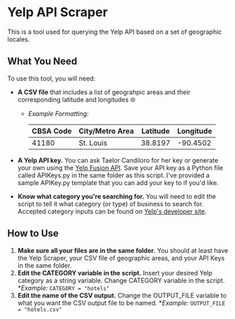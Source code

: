 # Yelp API Scraper
This is a tool used for querying the Yelp API based on a set of geographic locales.

## What You Need
To use this tool, you will need:
* __A CSV file__ that includes a list of geograhpic areas and their corresponding latitude and longitudes :globe_with_meridians:
    * _Example Formatting:_

        | CBSA Code | City/Metro Area | Latitude | Longitude |
        | ------- | ------- | ------- | ------- |
        | 41180 | St. Louis | 38.8197 | -90.4502 |

* __A Yelp API key.__ You can ask Taelor Candiloro for her key or generate your own using the [Yelp Fusion API](https://www.yelp.com/developers/documentation/v3/authentication). Save your API key as a Python file called APIKeys.py in the same folder as this script. I've provided a sample APIKey.py template that you can add your key to if you'd like.
* __Know what category you're searching for.__ You will need to edit the script to tell it what category (or type) of business to search for. Accepted category inputs can be found on [Yelp's developer site](https://www.yelp.com/developers/documentation/v3/all_category_list).

## How to Use
1. __Make sure all your files are in the same folder.__ You should at least have the Yelp Scraper, your CSV file of geographic areas, and your API Keys in the same folder.
2. __Edit the CATEGORY variable in the script.__ Insert your desired Yelp category as a string variable. Change CATEGORY variable in the script.
    *_Example:_
        ```
        CATEGORY = "hotels"
        ```
3. __Edit the name of the CSV output.__ Change the OUTPUT_FILE variable to what you want the CSV output file to be named.
    *_Example:_
        ```
        OUTPUT_FILE = "hotels.csv"
        ```
